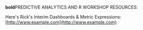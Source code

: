 **bold**PREDICTIVE ANALYTICS AND R WORKSHOP RESOURCES:

Here's Rick's Interim Dashboards & Metric Expressions:  [http://www.example.com](http://www.example.com)

